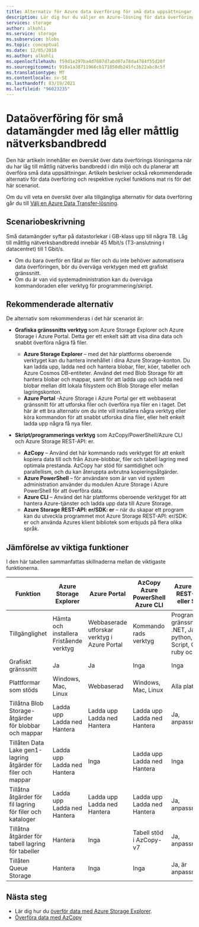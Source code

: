 ```yaml
---
title: Alternativ för Azure data överföring för små data uppsättningar med låg till måttlig nätverks bandbredd | Microsoft Docs
description: Lär dig hur du väljer en Azure-lösning för data överföring när du har låg till måttlig nätverks bandbredd i din miljö och du planerar att överföra små data uppsättningar.
services: storage
author: alkohli
ms.service: storage
ms.subservice: blobs
ms.topic: conceptual
ms.date: 12/05/2018
ms.author: alkohli
ms.openlocfilehash: f59d1e297ba4d7607d7abd07a78da4784f55d20f
ms.sourcegitcommit: 910a1a38711966cb171050db245fc3b22abc8c5f
ms.translationtype: MT
ms.contentlocale: sv-SE
ms.lasthandoff: 03/19/2021
ms.locfileid: "96023235"
---
```

# <a name="data-transfer-for-small-datasets-with-low-to-moderate-network-bandwidth"></a>Dataöverföring för små datamängder med låg eller måttlig nätverksbandbredd
 
Den här artikeln innehåller en översikt över data överförings lösningarna när du har låg till måttlig nätverks bandbredd i din miljö och du planerar att överföra små data uppsättningar. Artikeln beskriver också rekommenderade alternativ för data överföring och respektive nyckel funktions mat ris för det här scenariot.

Om du vill veta en översikt över alla tillgängliga alternativ för data överföring går du till [Välj en Azure Data Transfer-lösning](storage-choose-data-transfer-solution.md).

## <a name="scenario-description"></a>Scenariobeskrivning

Små datamängder syftar på datastorlekar i GB-klass upp till några TB. Låg till måttlig nätverksbandbredd innebär 45 Mbit/s (T3-anslutning i datacentret) till 1 Gbit/s.

- Om du bara överför en fåtal av filer och du inte behöver automatisera data överföringen, bör du överväga verktygen med ett grafiskt gränssnitt.
- Om du är van vid systemadministration kan du överväga kommandoraden eller verktyg för programmering/skript.

## <a name="recommended-options"></a>Rekommenderade alternativ

De alternativ som rekommenderas i det här scenariot är:

- **Grafiska gränssnitts verktyg** som Azure Storage Explorer och Azure Storage i Azure Portal. Detta ger ett enkelt sätt att visa dina data och snabbt överföra några få filer.

    - **Azure Storage Explorer** – med det här plattforms oberoende verktyget kan du hantera innehållet i dina Azure Storage-konton. Du kan ladda upp, ladda ned och hantera blobar, filer, köer, tabeller och Azure Cosmos DB-entiteter. Använd det med Blob Storage för att hantera blobar och mappar, samt för att ladda upp och ladda ned blobar mellan ditt lokala filsystem och Blob Storage eller mellan lagringskonton.
    - **Azure Portal** -Azure Storage i Azure Portal ger ett webbaserat gränssnitt för att utforska filer och överföra nya filer en i taget. Det här är ett bra alternativ om du inte vill installera några verktyg eller köra kommandon för att snabbt utforska dina filer, eller helt enkelt ladda upp några få nya filer.

- **Skript/programmerings verktyg** som AzCopy/PowerShell/Azure CLI och Azure Storage REST-API: er.

    - **AzCopy** – Använd det här kommando rads verktyget för att enkelt kopiera data till och från Azure-blobbar, filer och tabell lagring med optimala prestanda. AzCopy har stöd för samtidighet och parallellism, och du kan återuppta avbrutna kopieringsåtgärder.
    - **Azure PowerShell** – för användare som är van vid system administration använder du modulen Azure Storage i Azure PowerShell för att överföra data.
    - **Azure CLI** – Använd det här plattforms oberoende verktyget för att hantera Azure-tjänster och ladda upp data till Azure Storage.
    - **Azure Storage REST-API: er/SDK: er** – när du skapar ett program kan du utveckla programmet mot Azure Storage REST-API: er/SDK: er och använda Azures klient bibliotek som erbjuds på flera olika språk.


## <a name="comparison-of-key-capabilities"></a>Jämförelse av viktiga funktioner

I den här tabellen sammanfattas skillnaderna mellan de viktigaste funktionerna.

| Funktion | Azure Storage Explorer | Azure Portal | AzCopy<br>Azure PowerShell<br>Azure CLI | Azure Storage REST-API: er eller SDK: er |
|---------|------------------------|--------------|-----------------------------------------|---------------------------------|
| Tillgänglighet | Hämta och installera <br>Fristående verktyg | Webbaserade utforskar verktyg i Azure Portal | Kommando rads verktyg |Programmerbara gränssnitt i .NET, Java, python, Java Script, C++, go, ruby och PHP |
| Grafiskt gränssnitt | Ja | Ja | Inga | Inga |
| Plattformar som stöds | Windows, Mac, Linux | Webbaserad |Windows, Mac, Linux |Alla plattformar |
| Tillåtna Blob Storage-åtgärder<br>för blobbar och mappar | Ladda upp<br>Ladda ned<br>Hantera | Ladda upp<br>Ladda ned<br>Hantera |Ladda upp<br>Ladda ned<br>Hantera | Ja, anpassningsbar |
| Tillåten Data Lake gen1-lagring<br>åtgärder för filer och mappar | Ladda upp<br>Ladda ned<br>Hantera | Inga |Ladda upp<br>Ladda ned<br>Hantera                   | Inga |
| Tillåtna åtgärder för fil lagring<br>för filer och kataloger | Ladda upp<br>Ladda ned<br>Hantera | Ladda upp<br>Ladda ned<br>Hantera   |Ladda upp<br>Ladda ned<br>Hantera | Ja, anpassningsbar |
| Tillåtna åtgärder för tabell lagring<br>för tabeller |Hantera | Inga |Tabell stöd i AzCopy-v7 |Ja, anpassningsbar|
| Tillåten Queue Storage | Hantera | Inga  |Inga | Ja, är anpassningsbar|


## <a name="next-steps"></a>Nästa steg

- Lär dig hur du [överför data med Azure Storage Explorer](../../machine-learning/team-data-science-process/move-data-to-azure-blob-using-azure-storage-explorer.md).
- [Överföra data med AzCopy](./storage-use-azcopy-v10.md)